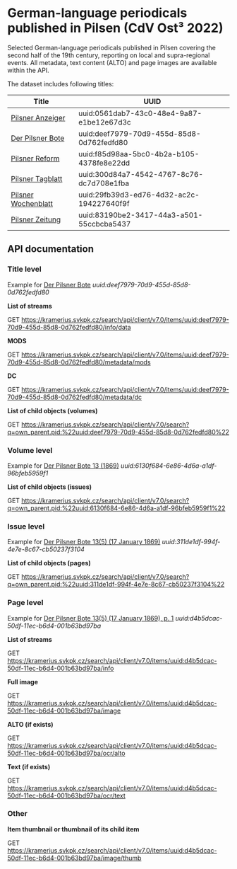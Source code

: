 # German-language periodicals published in Pilsen (CdV Ost³ 2022)

Selected German-language periodicals published in Pilsen covering the second half of the 19th century, reporting on local and supra-regional events. All metadata, text content (ALTO) and page images are available within the API.

The dataset includes following titles:

| Title                                                                                                  | UUID                                      |
| ------------------------------------------------------------------------------------------------------ | ----------------------------------------- |
| [Pilsner Anzeiger](https://kramerius.svkpk.cz/periodical/uuid:0561dab7-43c0-48e4-9a87-e1be12e67d3c)    | uuid:0561dab7-43c0-48e4-9a87-e1be12e67d3c |
| [Der Pilsner Bote](https://kramerius.svkpk.cz/periodical/uuid:deef7979-70d9-455d-85d8-0d762fedfd80)    | uuid:deef7979-70d9-455d-85d8-0d762fedfd80 |
| [Pilsner Reform](https://kramerius.svkpk.cz/periodical/uuid:f85d98aa-5bc0-4b2a-b105-4378fe8e22dd)      | uuid:f85d98aa-5bc0-4b2a-b105-4378fe8e22dd |
| [Pilsner Tagblatt](https://kramerius.svkpk.cz/periodical/uuid:300d84a7-4542-4767-8c76-dc7d708e1fba)    | uuid:300d84a7-4542-4767-8c76-dc7d708e1fba |
| [Pilsner Wochenblatt](https://kramerius.svkpk.cz/periodical/uuid:29fb39d3-ed76-4d32-ac2c-194227640f9f) | uuid:29fb39d3-ed76-4d32-ac2c-194227640f9f |
| [Pilsner Zeitung](https://kramerius.svkpk.cz/periodical/uuid:83190be2-3417-44a3-a501-55ccbcba5437)     | uuid:83190be2-3417-44a3-a501-55ccbcba5437 |


## API documentation
### Title level

Example for [Der Pilsner Bote](https://kramerius.svkpk.cz/periodical/uuid:deef7979-70d9-455d-85d8-0d762fedfd80) *uuid:deef7979-70d9-455d-85d8-0d762fedfd80*

**List of streams**

GET https://kramerius.svkpk.cz/search/api/client/v7.0/items/uuid:deef7979-70d9-455d-85d8-0d762fedfd80/info/data

**MODS**

GET https://kramerius.svkpk.cz/search/api/client/v7.0/items/uuid:deef7979-70d9-455d-85d8-0d762fedfd80/metadata/mods

**DC**

GET https://kramerius.svkpk.cz/search/api/client/v7.0/items/uuid:deef7979-70d9-455d-85d8-0d762fedfd80/metadata/dc

**List of child objects (volumes)**

GET https://kramerius.svkpk.cz/search/api/client/v7.0/search?q=own_parent.pid:%22uuid:deef7979-70d9-455d-85d8-0d762fedfd80%22

### Volume level

Example for [Der Pilsner Bote 13 (1869)](https://kramerius.svkpk.cz/periodical/uuid:6130f684-6e86-4d6a-a1df-96bfeb5959f1) *uuid:6130f684-6e86-4d6a-a1df-96bfeb5959f1*

**List of child objects (issues)**

GET https://kramerius.svkpk.cz/search/api/client/v7.0/search?q=own_parent.pid:%22uuid:6130f684-6e86-4d6a-a1df-96bfeb5959f1%22

### Issue level

Example for [Der Pilsner Bote 13(5) (17 January 1869)](https://kramerius.svkpk.cz/view/uuid:311de1df-994f-4e7e-8c67-cb50237f3104) *uuid:311de1df-994f-4e7e-8c67-cb50237f3104*

**List of child objects (pages)**

GET https://kramerius.svkpk.cz/search/api/client/v7.0/search?q=own_parent.pid:%22uuid:311de1df-994f-4e7e-8c67-cb50237f3104%22

### Page level

Example for [Der Pilsner Bote 13(5) (17 January 1869), p. 1](https://kramerius.svkpk.cz/view/uuid:9d903a75-4172-4bda-b0d3-a4bec2e719cc?page=uuid:766f9190-569d-11ec-bd75-001b63bd97ba) *uuid:d4b5dcac-50df-11ec-b6d4-001b63bd97ba*

**List of streams**

GET https://kramerius.svkpk.cz/search/api/client/v7.0/items/uuid:d4b5dcac-50df-11ec-b6d4-001b63bd97ba/info

**Full image**

GET https://kramerius.svkpk.cz/search/api/client/v7.0/items/uuid:d4b5dcac-50df-11ec-b6d4-001b63bd97ba/image

**ALTO (if exists)**

GET https://kramerius.svkpk.cz/search/api/client/v7.0/items/uuid:d4b5dcac-50df-11ec-b6d4-001b63bd97ba/ocr/alto

**Text (if exists)**

GET https://kramerius.svkpk.cz/search/api/client/v7.0/items/uuid:d4b5dcac-50df-11ec-b6d4-001b63bd97ba/ocr/text

### Other

**Item thumbnail or thumbnail of its child item**

GET https://kramerius.svkpk.cz/search/api/client/v7.0/items/uuid:d4b5dcac-50df-11ec-b6d4-001b63bd97ba/image/thumb
